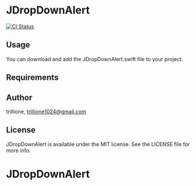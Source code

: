 # JDropDownAlert

[![CI Status](http://img.shields.io/travis/trillione/JDropDownAlert.svg?style=flat)](https://travis-ci.org/trillione/JDropDownAlert)

## Usage

You can download and add the JDropDownAlert.swift file to your project.

## Requirements


## Author

trillione, trillione1024@gmail.com

## License

JDropDownAlert is available under the MIT license. See the LICENSE file for more info.
# JDropDownAlert
